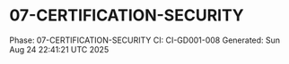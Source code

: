 # 07-CERTIFICATION-SECURITY
Phase: 07-CERTIFICATION-SECURITY
CI: CI-GD001-008
Generated: Sun Aug 24 22:41:21 UTC 2025
